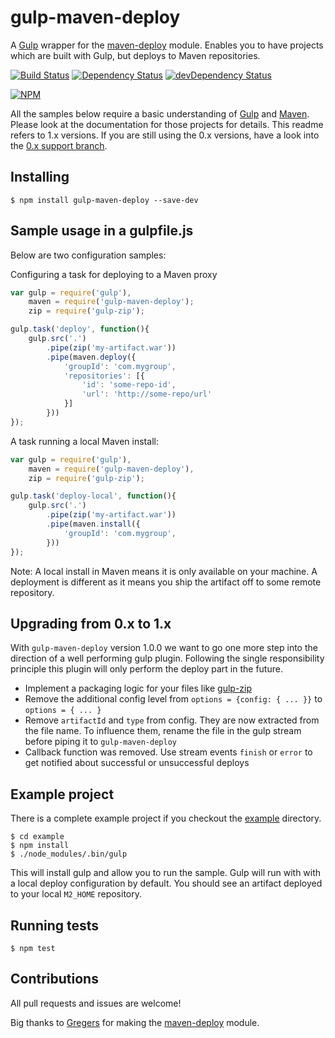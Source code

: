 gulp-maven-deploy
=================

A [Gulp](//gulpjs.com/) wrapper for the [maven-deploy](https://www.npmjs.org/package/maven-deploy) module. Enables you to have projects which are built with Gulp, but deploys to Maven repositories.

[![Build Status](https://travis-ci.org/micha149/gulp-maven-deploy.svg?branch=master)](https://travis-ci.org/micha149/gulp-maven-deploy)
[![Dependency Status](https://david-dm.org/micha149/gulp-maven-deploy.svg)](https://david-dm.org/micha149/gulp-maven-deploy)
[![devDependency Status](https://david-dm.org/micha149/gulp-maven-deploy/dev-status.svg)](https://david-dm.org/micha149/gulp-maven-deploy#info=devDependencies)

[![NPM](https://nodei.co/npm/gulp-maven-deploy.png?stars=true&downloads=true)](https://npmjs.org/package/gulp-maven-deploy)

All the samples below require a basic understanding of [Gulp](//gulpjs.com/) and [Maven](http://maven.apache.org/). Please look at the documentation for those projects for details. This readme refers to 1.x versions. If you are still using the 0.x versions, have a look into the [0.x support branch](https://github.com/micha149/gulp-maven-deploy/tree/support/0.x).

## Installing

    $ npm install gulp-maven-deploy --save-dev

## Sample usage in a gulpfile.js

Below are two configuration samples:

Configuring a task for deploying to a Maven proxy

```javascript
var gulp = require('gulp'),
    maven = require('gulp-maven-deploy');
    zip = require('gulp-zip');

gulp.task('deploy', function(){
    gulp.src('.')
        .pipe(zip('my-artifact.war'))
        .pipe(maven.deploy({
            'groupId': 'com.mygroup',
            'repositories': [{
                'id': 'some-repo-id',
                'url': 'http://some-repo/url'
            }]
        }))
});
```

A task running a local Maven install:

```javascript
var gulp = require('gulp'),
    maven = require('gulp-maven-deploy'),
    zip = require('gulp-zip');

gulp.task('deploy-local', function(){
    gulp.src('.')
        .pipe(zip('my-artifact.war'))
        .pipe(maven.install({
            'groupId': 'com.mygroup',
        }))
});
```

Note: A local install in Maven means it is only available on your machine. A deployment is different as it means you ship the artifact off to some remote repository.

## Upgrading from 0.x to 1.x

With `gulp-maven-deploy` version 1.0.0 we want to go one more step into the
direction of a well performing gulp plugin. Following the single responsibility
principle this plugin will only perform the deploy part in the future.

- Implement a packaging logic for your files like [gulp-zip](https://github.com/sindresorhus/gulp-zip)
- Remove the additional config level from `options = {config: { ... }}` to `options = { ... }`
- Remove `artifactId` and `type` from config. They are now extracted from the file name. To influence
them, rename the file in the gulp stream before piping it to `gulp-maven-deploy`
- Callback function was removed. Use stream events `finish` or `error` to get notified about successful or unsuccessful deploys

## Example project

There is a complete example project if you checkout the [example](./example) directory.

    $ cd example
    $ npm install
    $ ./node_modules/.bin/gulp

This will install gulp and allow you to run the sample. Gulp will run with with a local deploy configuration
by default. You should see an artifact deployed to your local `M2_HOME` repository.

## Running tests

    $ npm test

## Contributions

All pull requests and issues are welcome!

Big thanks to [Gregers](https://github.com/gregersrygg) for making the [maven-deploy](https://www.npmjs.org/package/maven-deploy) module.
